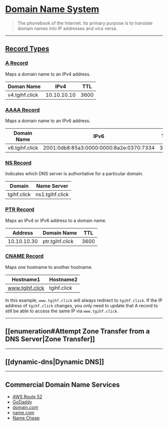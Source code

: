 # [Domain Name System](https://www.cloudflare.com/learning/dns/what-is-dns/)

> The phonebook of the Internet. Its primary purpose is to translate domain names into IP addresses and vice versa.

---

## [Record Types](https://simpledns.plus/help/dns-record-types)

### [A Record](https://simpledns.plus/help/a-records)

Maps a domain name to an IPv4 address.

| Doman Name | IPv4 | TTL |
| --- | --- | --- |
| v4.tgihf.click | 10.10.10.10 | 3600 |

### [AAAA Record](https://simpledns.plus/help/aaaa-records)

Maps a domain name to an IPv6 address.

| Domain Name | IPv6 | TTL |
| --- | --- | --- |
| v6.tgihf.click | 2001:0db8:85a3:0000:0000:8a2e:0370:7334 | 3600 |

### [NS Record](https://simpledns.plus/help/ns-records)

Indicates which DNS server is authoritative for a particular domain.

| Domain | Name Server |
| --- | --- |
| tgihf.click | ns1.tgihf.click |

### [PTR Record](https://simpledns.plus/help/ptr-records)

Maps an IPv4 or IPv6 address to a domain name.

| Address | Domain Name | TTL |
| --- | --- | --- |
| 10.10.10.30 | ptr.tgihf.click | 3600 |

### [CNAME Record](https://support.dnsimple.com/articles/cname-record/)

Maps one hostname to another hostname.

| Hostname1 | Hostname2 |
| --- | --- |
| www.tgihf.click | tgihf.click |

In this example, `www.tgihf.click` will always redirect to `tgihf.click`. If the IP address of `tgihf.click` changes, you only need to update that A record to still be able to access the same IP via `www.tgihf.click`.

---

## [[enumeration#Attempt Zone Transfer from a DNS Server|Zone Transfer]]

---

## [[dynamic-dns|Dynamic DNS]]

---

## Commercial Domain Name Services

- [AWS Route 52](https://aws.amazon.com/route53/)
- [GoDaddy](https://www.godaddy.com/)
- [domain.com](https://www.domain.com/domains/)
- [name.com](https://www.name.com/)
- [Name Cheap](https://www.namecheap.com/)
